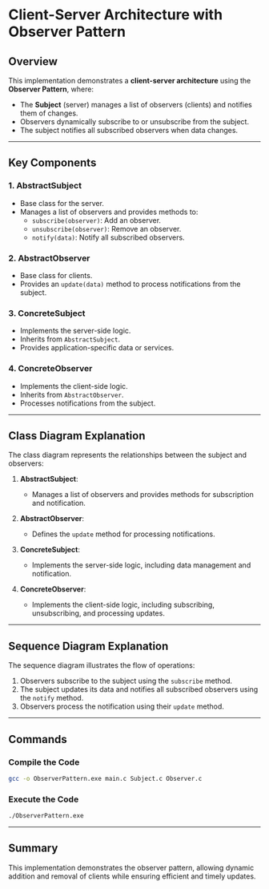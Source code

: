 # Client-Server Architecture with Observer Pattern

## Overview
This implementation demonstrates a **client-server architecture** using the **Observer Pattern**, where:
- The **Subject** (server) manages a list of observers (clients) and notifies them of changes.
- Observers dynamically subscribe to or unsubscribe from the subject.
- The subject notifies all subscribed observers when data changes.

---

## Key Components

### 1. **AbstractSubject**
- Base class for the server.
- Manages a list of observers and provides methods to:
  - `subscribe(observer)`: Add an observer.
  - `unsubscribe(observer)`: Remove an observer.
  - `notify(data)`: Notify all subscribed observers.

### 2. **AbstractObserver**
- Base class for clients.
- Provides an `update(data)` method to process notifications from the subject.

### 3. **ConcreteSubject**
- Implements the server-side logic.
- Inherits from `AbstractSubject`.
- Provides application-specific data or services.

### 4. **ConcreteObserver**
- Implements the client-side logic.
- Inherits from `AbstractObserver`.
- Processes notifications from the subject.

---

## Class Diagram Explanation
The class diagram represents the relationships between the subject and observers:
1. **AbstractSubject**:
   - Manages a list of observers and provides methods for subscription and notification.

2. **AbstractObserver**:
   - Defines the `update` method for processing notifications.

3. **ConcreteSubject**:
   - Implements the server-side logic, including data management and notification.

4. **ConcreteObserver**:
   - Implements the client-side logic, including subscribing, unsubscribing, and processing updates.

---

## Sequence Diagram Explanation
The sequence diagram illustrates the flow of operations:
1. Observers subscribe to the subject using the `subscribe` method.
2. The subject updates its data and notifies all subscribed observers using the `notify` method.
3. Observers process the notification using their `update` method.

---

## Commands

### Compile the Code
```bash
gcc -o ObserverPattern.exe main.c Subject.c Observer.c
```

### Execute the Code
```bash
./ObserverPattern.exe
```

---

## Summary
This implementation demonstrates the observer pattern, allowing dynamic addition and removal of clients while ensuring efficient and timely updates.

